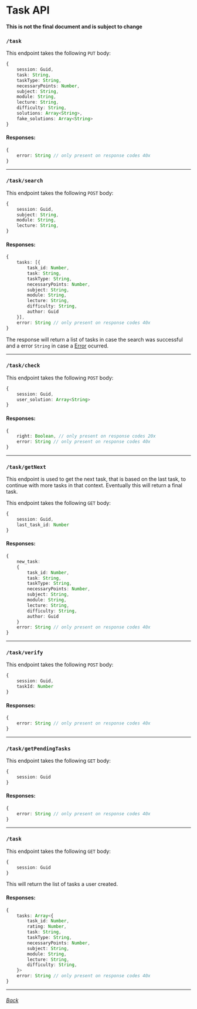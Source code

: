 # Task API

**This is not the final document and is subject to change**

### `/task`
This endpoint takes the following `PUT` body:
```ts
{
    session: Guid,
    task: String,
    taskType: String,
    necessaryPoints: Number,
    subject: String,
    module: String,
    lecture: String,
    difficulty: String,
    solutions: Array<String>,
    fake_solutions: Array<String>
}
```

#### Responses:
```ts
{
    error: String // only present on response codes 40x
}
```

---

### `/task/search`
This endpoint takes the following `POST` body:
```ts
{
    session: Guid,
    subject: String,
    module: String,
    lecture: String,
}
```

#### Responses: 

```ts
{
    tasks: [{
        task_id: Number,
        task: String,
        taskType: String,
        necessaryPoints: Number,
        subject: String,
        module: String,
        lecture: String,
        difficulty: String,
        author: Guid
    }],
    error: String // only present on response codes 40x
}
```

The response will return a list of tasks in case the search was successful and a error `String` in case a [Error](errors.md) ocurred.

---

### `/task/check`

This endpoint takes the following `POST` body:
```ts
{
    session: Guid,
    user_solution: Array<String>
}
```

#### Responses: 

```ts
{
    right: Boolean, // only present on response codes 20x
    error: String // only present on response codes 40x
}
```


---

### `/task/getNext`

This endpoint is used to get the next task, that is based on the last task, to continue with more tasks in that context. Eventually this will return a final task. 

This endpoint takes the following `GET` body:

```ts
{
    session: Guid,
    last_task_id: Number
}
```

#### Responses: 

```ts
{
    new_task:
    {
        task_id: Number,
        task: String,
        taskType: String,
        necessaryPoints: Number,
        subject: String,
        module: String,
        lecture: String,
        difficulty: String,
        author: Guid
    }
    error: String // only present on response codes 40x
}
```

---

### `/task/verify`
This endpoint takes the following `POST` body:
```ts
{
    session: Guid,
    taskId: Number
}
```

#### Responses: 

```ts
{
    error: String // only present on response codes 40x
}
```

---

### `/task/getPendingTasks`
This endpoint takes the following `GET` body:
```ts
{
    session: Guid
}
```

#### Responses: 

```ts
{
    error: String // only present on response codes 40x
}
```

---

### `/task`
This endpoint takes the following `GET` body:
```ts
{
    session: Guid
}
```
This will return the list of tasks a user created.

#### Responses:

```ts
{
    tasks: Array<{
        task_id: Number,
        rating: Number,
        task: String,
        taskType: String,
        necessaryPoints: Number,
        subject: String,
        module: String,
        lecture: String,
        difficulty: String,
    }>
    error: String // only present on response codes 40x
}
```

---

###### [Back](../README.md)
